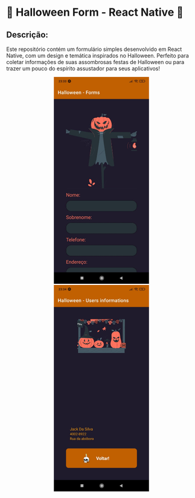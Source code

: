 # 🎃 Halloween Form - React Native 🎃

## Descrição:
Este repositório contém um formulário simples desenvolvido em React Native, com um design e temática inspirados no Halloween. 
Perfeito para coletar informações de suas assombrosas festas de Halloween ou para trazer um pouco do espírito assustador para seus aplicativos!

<div style="text-align: center;">
    <img src="./assets/tela1.jpg" alt="imagem tela 1" width="50%">
    <img src="./assets/tela2.jpg" alt="imagem tela 2" width="50%">
</div>
